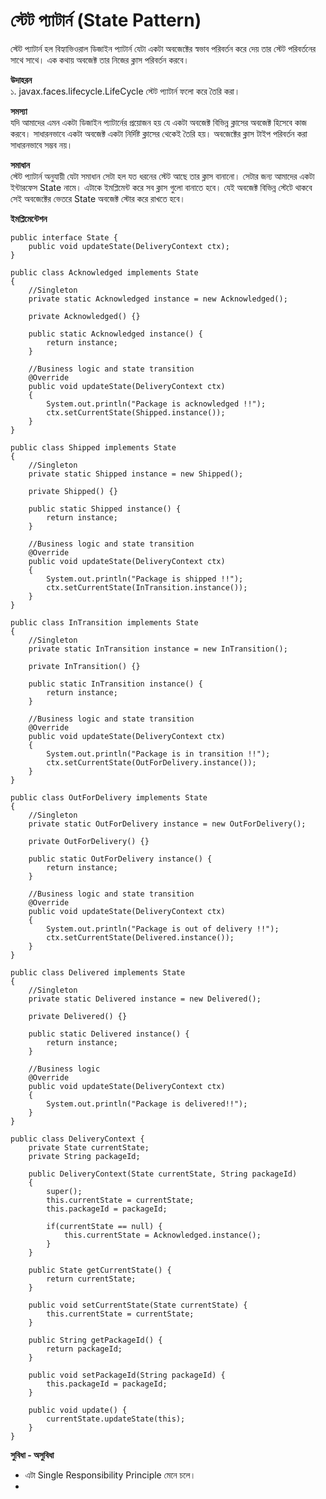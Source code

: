 # স্টেট প্যাটার্ন (State Pattern)                  
স্টেট প্যাটার্ন হল বিহ্যাভিওরাল ডিজাইন প্যাটার্ন যেটা একটা অবজেক্টের স্বভাব পরিবর্তন করে দেয় তার স্টেট পরিবর্তনের সাথে সাথে। এক কথায় অবজেক্ট তার নিজের ক্লাস পরিবর্তন করবে।              

**উদাহরন**                    
১. javax.faces.lifecycle.LifeCycle স্টেট প্যাটার্ন ফলো করে তৈরি করা।       

**সমস্যা**                       
যদি আমাদের এমন একটা ডিজাইন প্যাটার্নের প্রয়োজন হয় যে একটা অবজেক্ট বিভিন্ন ক্লাসের অবজেক্ট হিসেবে কাজ করবে। সাধারনভাবে একটা অবজেক্ট একটা নির্দিষ্ট ক্লাসের থেকেই তৈরি হয়। অবজেক্টের ক্লাস টাইপ পরিবর্তন করা সাধারনভাবে সম্ভব নয়।         
     
**সমাধান**                                     
স্টেট প্যাটার্ন অনুযায়ী যেটা সমাধান সেটা হল যত ধরনের স্টেট আছে তার ক্লাস বানানো। সেটার জন্য আমাদের একটা ইন্টারফেস State নামে। এটাকে ইমপ্লিমেন্ট করে সব ক্লাস গুলো বানাতে হবে। যেই অবজেক্ট বিভিন্ন স্টেটে থাকবে সেই অবজেক্টের ভেতরে State অবজেক্ট স্টোর করে রাখতে হবে। 

**ইমপ্লিমেন্টেশন**                
```
public interface State {
    public void updateState(DeliveryContext ctx);
}
```

```
public class Acknowledged implements State
{
    //Singleton
    private static Acknowledged instance = new Acknowledged();

    private Acknowledged() {}

    public static Acknowledged instance() {
        return instance;
    }

    //Business logic and state transition
    @Override
    public void updateState(DeliveryContext ctx)
    {
        System.out.println("Package is acknowledged !!");
        ctx.setCurrentState(Shipped.instance());
    }
}
```

```
public class Shipped implements State
{
    //Singleton
    private static Shipped instance = new Shipped();

    private Shipped() {}

    public static Shipped instance() {
        return instance;
    }

    //Business logic and state transition
    @Override
    public void updateState(DeliveryContext ctx)
    {
        System.out.println("Package is shipped !!");
        ctx.setCurrentState(InTransition.instance());
    }
}
```

```
public class InTransition implements State
{
    //Singleton
    private static InTransition instance = new InTransition();

    private InTransition() {}

    public static InTransition instance() {
        return instance;
    }

    //Business logic and state transition
    @Override
    public void updateState(DeliveryContext ctx)
    {
        System.out.println("Package is in transition !!");
        ctx.setCurrentState(OutForDelivery.instance());
    }
}
```

```
public class OutForDelivery implements State
{
    //Singleton
    private static OutForDelivery instance = new OutForDelivery();

    private OutForDelivery() {}

    public static OutForDelivery instance() {
        return instance;
    }

    //Business logic and state transition
    @Override
    public void updateState(DeliveryContext ctx)
    {
        System.out.println("Package is out of delivery !!");
        ctx.setCurrentState(Delivered.instance());
    }
}
```

```
public class Delivered implements State
{
    //Singleton
    private static Delivered instance = new Delivered();

    private Delivered() {}

    public static Delivered instance() {
        return instance;
    }

    //Business logic
    @Override
    public void updateState(DeliveryContext ctx)
    {
        System.out.println("Package is delivered!!");
    }
}
```

```
public class DeliveryContext {
    private State currentState;
    private String packageId;

    public DeliveryContext(State currentState, String packageId)
    {
        super();
        this.currentState = currentState;
        this.packageId = packageId;

        if(currentState == null) {
            this.currentState = Acknowledged.instance();
        }
    }

    public State getCurrentState() {
        return currentState;
    }

    public void setCurrentState(State currentState) {
        this.currentState = currentState;
    }

    public String getPackageId() {
        return packageId;
    }

    public void setPackageId(String packageId) {
        this.packageId = packageId;
    }

    public void update() {
        currentState.updateState(this);
    }
}
```

**সুবিধা - অসুবিধা**             
* এটা Single Responsibility Principle মেনে চলে।            
* 